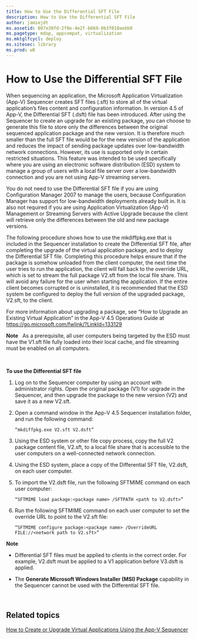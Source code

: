 ```yaml
---
title: How to Use the Differential SFT File
description: How to Use the Differential SFT File
author: jamiejdt
ms.assetid: 607e30fd-2f0e-4e2f-b669-0b3f010aebb0
ms.pagetype: mdop, appcompat, virtualization
ms.mktglfcycl: deploy
ms.sitesec: library
ms.prod: w8
---
```



# How to Use the Differential SFT File


When sequencing an application, the Microsoft Application Virtualization (App-V) Sequencer creates SFT files (.sft) to store all of the virtual application’s files content and configuration information. In version 4.5 of App-V, the Differential SFT (.dsft) file has been introduced. After using the Sequencer to create an upgrade for an existing package, you can choose to generate this file to store only the differences between the original sequenced application package and the new version. It is therefore much smaller than the full SFT file would be for the new version of the application and reduces the impact of sending package updates over low-bandwidth network connections. However, its use is supported only in certain restricted situations. This feature was intended to be used specifically where you are using an electronic software distribution (ESD) system to manage a group of users with a local file server over a low-bandwidth connection and you are not using App-V streaming servers.

You do not need to use the Differential SFT file if you are using Configuration Manager 2007 to manage the users, because Configuration Manager has support for low-bandwidth deployments already built in. It is also not required if you are using Application Virtualization (App-V) Management or Streaming Servers with Active Upgrade because the client will retrieve only the differences between the old and new package versions.

The following procedure shows how to use the mkdiffpkg.exe that is included in the Sequencer installation to create the Differential SFT file, after completing the upgrade of the virtual application package, and to deploy the Differential SFT file. Completing this procedure helps ensure that if the package is somehow unloaded from the client computer, the next time the user tries to run the application, the client will fall back to the override URL, which is set to stream the full package V2.sft from the local file share. This will avoid any failure for the user when starting the application. If the entire client becomes corrupted or is uninstalled, it is recommended that the ESD system be configured to deploy the full version of the upgraded package, V2.sft, to the client.

For more information about upgrading a package, see “How to Upgrade an Existing Virtual Application” in the App-V 4.5 Operations Guide at <https://go.microsoft.com/fwlink/?LinkId=133129>

**Note**  
As a prerequisite, all user computers being targeted by the ESD must have the V1.sft file fully loaded into their local cache, and file streaming must be enabled on all computers.

 

**To use the Differential SFT file**

1.  Log on to the Sequencer computer by using an account with administrator rights. Open the original package (V1) for upgrade in the Sequencer, and then upgrade the package to the new version (V2) and save it as a new V2.sft.

2.  Open a command window in the App-V 4.5 Sequencer installation folder, and run the following command:

    `“mkdiffpkg.exe V2.sft V2.dsft”`

3.  Using the ESD system or other file copy process, copy the full V2 package content file, V2.sft, to a local file share that is accessible to the user computers on a well-connected network connection.

4.  Using the ESD system, place a copy of the Differential SFT file, V2.dsft, on each user computer.

5.  To import the V2.dsft file, run the following SFTMIME command on each user computer:

    `“SFTMIME load package:<package name> /SFTPATH <path to V2.dsft>”`

6.  Run the following SFTMIME command on each user computer to set the override URL to point to the V2.sft file:

    `“SFTMIME configure package:<package name> /OverrideURL FILE://<network path to V2.sft>”`

**Note**  
-   Differential SFT files must be applied to clients in the correct order. For example, V2.dsft must be applied to a V1 application before V3.dsft is applied.

-   The **Generate Microsoft Windows Installer (MSI) Package** capability in the Sequencer cannot be used with the Differential SFT file.

 

## Related topics


[How to Create or Upgrade Virtual Applications Using the App-V Sequencer](how-to-create-or-upgrade-virtual-applications-using--the-app-v-sequencer.md)

 

 





